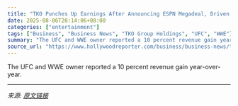 ```yaml
---
title: "TKO Punches Up Earnings After Announcing ESPN Megadeal, Driven By Live Events"
date: 2025-08-06T20:14:06+08:00
categories: ["entertainment"]
tags: ["Business", "Business News", "TKO Group Holdings", "UFC", "WWE"]
summary: "The UFC and WWE owner reported a 10 percent revenue gain year-over-year."
source_url: "https://www.hollywoodreporter.com/business/business-news/tko-earnings-improve-after-wwe-espn-deal-1236338659/"
---
```


The UFC and WWE owner reported a 10 percent revenue gain year-over-year.

---

*来源: [原文链接](https://www.hollywoodreporter.com/business/business-news/tko-earnings-improve-after-wwe-espn-deal-1236338659/)*
